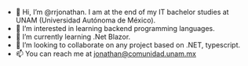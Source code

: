 - 👋 Hi, I’m @rrjonathan. I am at the end of my IT bachelor studies at UNAM (Universidad Autónoma de México).
- 👀 I’m interested in learning backend programming languages.
- 🌱 I’m currently learning .Net Blazor.
- 💞️ I’m looking to collaborate on any project based on .NET, typescript.
- 📫 You can reach me at jonathan@comunidad.unam.mx

<!---
rrjonathan/rrjonathan is a ✨ special ✨ repository because its `README.md` (this file) appears on your GitHub profile.
You can click the Preview link to take a look at your changes.
--->
